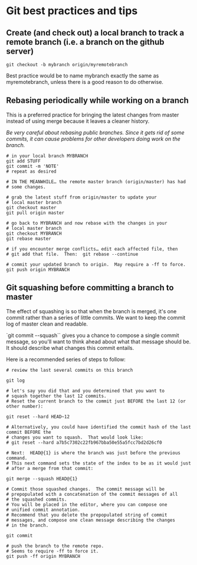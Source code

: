 Git best practices and tips
===================

Create (and check out) a local branch to track a remote branch (i.e. a branch on the github server)
---------------------------------------------------------------------------------------------------

```
git checkout -b mybranch origin/myremotebranch
```
Best practice would be to name mybranch exactly the same as myremotebranch, unless there is a good reason to do otherwise.

Rebasing periodically while working on a branch
----------------------------------------------------------------

This is a preferred practice for bringing the latest changes from master instead of using merge because it leaves a cleaner history.

*Be very careful about rebasing public branches.  Since it gets rid of some commits, it can cause problems for other developers doing work on the branch.*

```
# in your local branch MYBRANCH
git add STUFF
git commit -m 'NOTE'
# repeat as desired

# IN THE MEANWHILE… the remote master branch (origin/master) has had
# some changes.

# grab the latest stuff from origin/master to update your
# local master branch
git checkout master
git pull origin master

# go back to MYBRANCH and now rebase with the changes in your
# local master branch
git checkout MYBRANCH
git rebase master

# if you encounter merge conflicts… edit each affected file, then
# git add that file.  Then:  git rebase --continue

# commit your updated branch to origin.  May require a -ff to force.
git push origin MYBRANCH
```

Git squashing before committing a branch to master
---------------------------------------------------------------------

The effect of squashing is so that when the branch is merged, it's one commit rather than a series of little commits.  We want to keep the commit log of master clean and readable.

`git commit --squash`` gives you a chance to compose a single commit message, so you'll want to think ahead about what that message should be.  It should describe what changes this commit entails.

Here is a recommended series of steps to follow:

```
# review the last several commits on this branch

git log

# let's say you did that and you determined that you want to
# squash together the last 12 commits.
# Reset the current branch to the commit just BEFORE the last 12 (or other number):

git reset --hard HEAD~12

# Alternatively, you could have identified the commit hash of the last commit BEFORE the
# changes you want to squash.  That would look like:
# git reset --hard a7b5c7302c22fb967bba50e55a5fcc7bd2d26cf0

# Next:  HEAD@{1} is where the branch was just before the previous command.
# This next command sets the state of the index to be as it would just
# after a merge from that commit:

git merge --squash HEAD@{1}
 
# Commit those squashed changes.  The commit message will be 
# prepopulated with a concatenation of the commit messages of all
# the squashed commits.
# You will be placed in the editor, where you can compose one
# unified commit annotation.
# Recommend that you delete the prepopulated string of commit
# messages, and compose one clean message describing the changes
# in the branch.

git commit

# push the branch to the remote repo.
# Seems to require -ff to force it.
git push -ff origin MYBRANCH
```